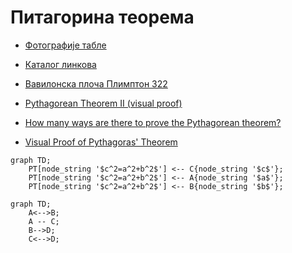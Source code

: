 # Питагорина теорема

- [Фотографије табле](https://photos.app.goo.gl/VDR4tSNqEeCmY8nh6)
- [Каталог линкова](https://ndjapic.github.io/zayopa/m7/02-pitagora/)

- [Вавилонска плоча Плимптон 322](https://personal.math.ubc.ca/~cass/courses/m446-03/pl322/pl322.html)
- [Pythagorean Theorem II (visual proof)](https://www.youtube.com/watch?v=yfGtbNgcrQ8)
- [How many ways are there to prove the Pythagorean theorem?](https://www.youtube.com/watch?v=YompsDlEdtc)
- [Visual Proof of Pythagoras' Theorem](https://www.youtube.com/watch?v=tTHhBE5lYTg)

```mermaid
graph TD;
    PT[node_string '$c^2=a^2+b^2$'] <-- C{node_string '$c$'};
    PT[node_string '$c^2=a^2+b^2$'] <-- A{node_string '$a$'};
    PT[node_string '$c^2=a^2+b^2$'] <-- B{node_string '$b$'};
```

```mermaid
graph TD;
    A<-->B;
    A -- C;
    B-->D;
    C<-->D;
```
